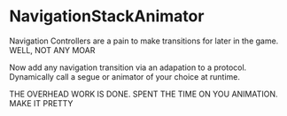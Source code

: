 # NavigationStackAnimator
Navigation Controllers are a pain to make transitions for later in the game.    WELL, NOT ANY MOAR

Now add any navigation transition via an adapation to a protocol.
Dynamically call a segue or animator of your choice at runtime. 

THE OVERHEAD WORK IS DONE. SPENT THE TIME ON YOU ANIMATION. MAKE IT PRETTY
